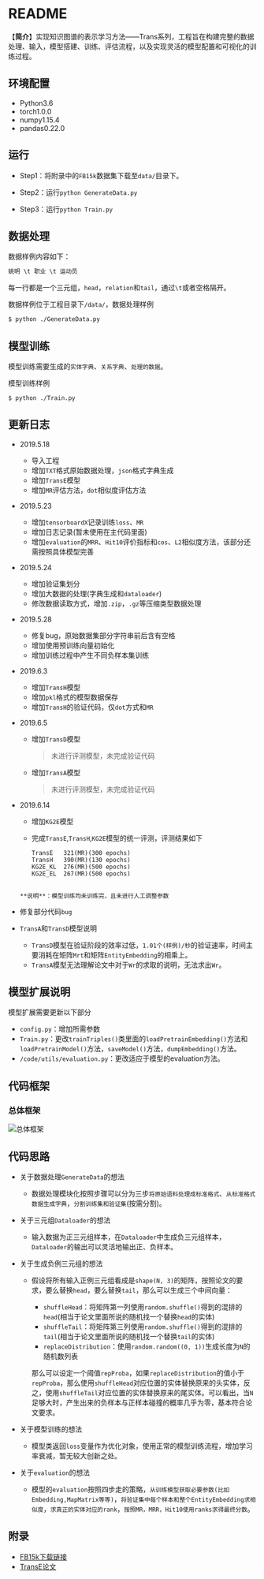 # README

【**简介**】实现知识图谱的表示学习方法——Trans系列，工程旨在构建完整的数据处理、输入，模型搭建、训练、评估流程，以及实现灵活的模型配置和可视化的训练过程。

## 环境配置

+ Python3.6
+ torch1.0.0
+ numpy1.15.4
+ pandas0.22.0

## 运行

+ Step1：将附录中的`FB15k`数据集下载至`data/`目录下。

+ Step2：运行`python GenerateData.py`

+ Step3：运行`python Train.py`

## 数据处理

数据样例内容如下：

```txt
姚明 \t 职业 \t 运动员
```

每一行都是一个三元组，`head`，`relation`和`tail`，通过`\t`或者空格隔开。

数据样例位于工程目录下`/data/`，数据处理样例

```bash
$ python ./GenerateData.py
```

## 模型训练

模型训练需要生成的`实体字典`、`关系字典`、`处理的数据`。

模型训练样例

```bash
$ python ./Train.py
```

## 更新日志

- 2019.5.18
  + 导入工程
  + 增加`TXT`格式原始数据处理，`json`格式字典生成
  + 增加`TransE`模型
  + 增加`MR`评估方法，`dot`相似度评估方法
  
- 2019.5.23
  + 增加`tensorboardX`记录训练`loss`、`MR`
  + 增加日志记录(暂未使用在主代码里面)
  + 增加`evaluation`的`MRR`、`Hit10`评价指标和`cos`、`L2`相似度方法，该部分还需按照具体模型完善
  
- 2019.5.24
  + 增加验证集划分
  + 增加大数据的处理(字典生成和`dataloader`)
  + 修改数据读取方式，增加`.zip`，`.gz`等压缩类型数据处理
  
- 2019.5.28
  + 修复bug，原始数据集部分字符串前后含有空格
  + 增加使用预训练向量初始化
  + 增加训练过程中产生不同负样本集训练
  
- 2019.6.3
  + 增加`TransH`模型
  + 增加`pkl`格式的模型数据保存
  + 增加`TransH`的验证代码，仅`dot`方式和`MR`
  
- 2019.6.5

  + 增加`TransD`模型

    > 未进行评测模型，未完成验证代码

  + 增加`TransA`模型

    > 未进行评测模型，未完成验证代码
  
- 2019.6.14

  + 增加`KG2E`模型

  + 完成`TransE`,`TransH`,`KG2E`模型的统一评测，评测结果如下

    ```
    TransE   321(MR)(300 epochs)
    TransH   390(MR)(130 epochs)
    KG2E_KL  276(MR)(500 epochs)
    KG2E_EL  267(MR)(500 epochs)
  ```
  
  **说明**：模型训练均未训练完，且未进行人工调整参数
  
+ 修复部分代码`bug`
  
+ `TransA`和`TransD`模型说明
  
    + `TransD`模型在验证阶段的效率过低，`1.01个(样例)/秒`的验证速率，时间主要消耗在矩阵`Mrt`和矩阵`EntityEmbedding`的相乘上。
    + `TransA`模型无法理解论文中对于`Wr`的求取的说明，无法求出`Wr`。

## 模型扩展说明

模型扩展需要更新以下部分

+ `config.py`：增加所需参数
+ `Train.py`：更改`trainTriples()`类里面的`loadPretrainEmbedding()`方法和`loadPretrainModel()`方法，`saveModel()`方法，`dumpEmbedding()`方法。
+ `/code/utils/evaluation.py`：更改适应于模型的evaluation方法。

## 代码框架

### 总体框架

![总体框架](./pic/总体框架.png)

## 代码思路

+ 关于数据处理`GenerateData`的想法

  + 数据处理模块化按照步骤可以分为三步`将原始语料处理成标准格式`、`从标准格式数据生成字典`，`分割训练集和验证集`(按需分割)。

+ 关于三元组`Dataloader`的想法

  + 输入数据为正三元组样本，在`Dataloader`中生成负三元组样本，`Dataloader`的输出可以灵活地输出正、负样本。

+ 关于生成负例三元组的想法

  + 假设将所有输入正例三元组看成是`shape(N, 3)`的矩阵，按照论文的要求，要么替换`head`，要么替换`tail`，那么可以生成三个中间向量：

    + `shuffleHead`：将矩阵第一列使用`random.shuffle()`得到的混排的`head`(相当于论文里面所说的随机找一个替换`head`的实体)
    + `shuffleTail`：将矩阵第三列使用`random.shuffle()`得到的混排的`tail`(相当于论文里面所说的随机找一个替换`tail`的实体)
    + `replaceDistribution`：使用`random.random((0, 1))`生成长度为`N`的随机数列表

    那么可以设定一个阈值`repProba`，如果`replaceDistribution`的值小于`repProba`，那么使用`shuffleHead`对应位置的实体替换原来的头实体，反之，使用`shuffleTail`对应位置的实体替换原来的尾实体。可以看出，当`N`足够大时，产生出来的负样本与正样本碰撞的概率几乎为零，基本符合论文要求。

+ 关于模型训练的想法

  + 模型类返回`loss`变量作为优化对象，使用正常的模型训练流程，增加学习率衰减，暂无较大创新之处。

+ 关于`evaluation`的想法

  + 模型的`evaluation`按照四步走的策略，`从训练模型获取必要参数(比如Embedding,MapMatrix等等)`，`将验证集中每个样本和整个EntityEmbedding求相似度`，`求真正的实体对应的rank`，`按照MR，MRR，Hit10使用ranks求得最终分数`。

## 附录

+ [FB15k下载链接](https://everest.hds.utc.fr/lib/exe/fetch.php?media=en:fb15k.tgz)
+ [TransE论文](https://papers.nips.cc/paper/5071-translating-embeddings-for-modeling-multi-relational-data)
